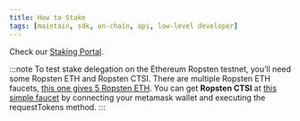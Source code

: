 ```yaml
---
title: How to Stake
tags: [maintain, sdk, on-chain, api, low-level developer]
---
```


Check our [Staking Portal](https://explorer.cartesi.io/).

:::note
To test stake delegation on the Ethereum Ropsten testnet, you’ll need some Ropsten ETH and Ropsten CTSI. There are multiple Ropsten ETH faucets, [this one gives 5 Ropsten ETH](https://faucet.dimensions.network/). You can get **Ropsten CTSI** at [this simple faucet](https://ropsten.etherscan.io/address/0x0F3D7Dbaf7125885D8dd80dA4327feF54A030fe5#writeContract) by connecting your metamask wallet and executing the requestTokens method.
:::
